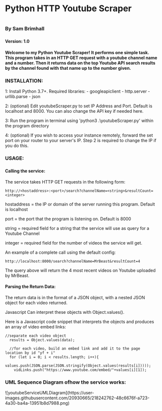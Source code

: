 <h1>Python HTTP Youtube Scraper<h1>
<h3>By Sam Brimhall<h3>
<h4>Version: 1.0<h4>
<p>Welcome to my Python Youtube Scraper! It performs one simple task.
This program takes in an HTTP GET request with a youtube channel name and a number. Then it returns data on the top Youtube API search results by the channel found with that name up to the number given.<p>

<h3>INSTALLATION:</h3>
<p>
1: Install Python 3.7+. Required libraries:
- googleapiclient
- http.server
- urllib.parse
- json

2: (optional) Edit youtubeScraper.py to set IP Address and Port. Default is localhost and 8000. You can also change the API key if needed here.

3: Run the program in terminal using 'python3 .\youtubeScraper.py' within the program directory

4: (optional) If you wish to access your instance remotely, forward the set port on your router to your server's IP. Step 2 is required to change the IP if you do this.</p>    
    
<h3>USAGE:<h3>

<h4>Calling the service:</h4>
<p>
The service takes HTTP GET requests in the following form:

    http://<hostaddress>:<port>/search?channelName=<string>&resultCount=<integer>


hostaddress = the IP or domain of the server running this program. Default is localhost

port = the port that the program is listening on. Default is 8000

string = required field for a string that the service will use as query for a Youtube Channel

integer = required field for the number of videos the service will get.

An example of a complete call using the default config:

    http://localhost:8000/search?channelName=MrBeast&resultCount=4

The query above will return the 4 most recent videos on Youtube uploaded by MrBeast.
</p>

<h4>Parsing the Return Data:</h4>

The return data is in the format of a JSON object, with a nested JSON object for each video returned.

Javascript Can interpret these objects with Object.values().
    

Here is a Javascript code snippet that interprets the objects and produces an array of video embed links:

    //separate each video object
      results = Object.values(data);

      //for each video, build an embed link and add it to the page location by id "yf + i"
      for (let i = 0; i < results.length; i++){
        values.push(JSON.parse(JSON.stringify(Object.values(results[i]))));
        vidLinks.push("https://www.youtube.com/embed/"+values[i][1]);

</p>
    <h3>UML Sequence Diagram ofhow the service works:</h3>
    ![youtubeServiceUMLDiagram](https://user-images.githubusercontent.com/20930665/218242762-48c6676f-a723-4a30-ba4a-13951b8d7988.png)

    
